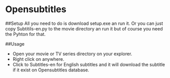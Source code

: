 # Opensubtitles

##Setup
All you need to do is download setup.exe an run it. Or you can just copy Subtitils-en.py to the movie directory an run it but of course you need the Pyhton for that.

##Usage
- Open your movie or TV series directory on your explorer.
- Right click on anywhere.
- Click to Subtitles-en for English subtitles and it will download the subtitle if it exist on Opensubtitles database.

